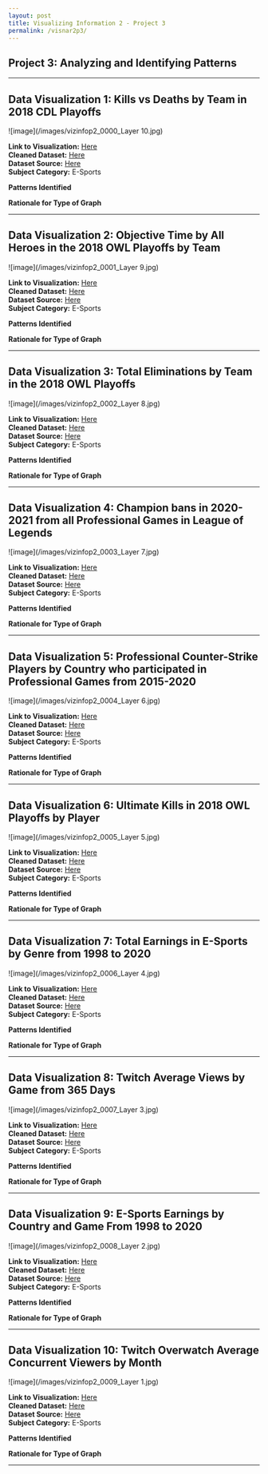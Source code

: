 ```yaml
---
layout: post
title: Visualizing Information 2 - Project 3
permalink: /visnar2p3/
---
```


## Project 3: Analyzing and Identifying Patterns

-----

## Data Visualization 1: Kills vs Deaths by Team in 2018 CDL Playoffs

![image](/images/vizinfop2_0000_Layer 10.jpg)

<b>Link to Visualization:</b> <a href="https://public.tableau.com/profile/wilson.truong#!/vizhome/3_16153519202470/Dashboard1">Here</a> <br>
<b>Cleaned Dataset:</b> <a href="https://public.tableau.com/profile/wilson.truong#!/vizhome/3_16153519202470/Dashboard1">Here</a> <br>
<b>Dataset Source:</b> <a href="https://public.tableau.com/profile/wilson.truong#!/vizhome/3_16153519202470/Dashboard1">Here</a> <br>
<b>Subject Category:</b> E-Sports

<b>Patterns Identified</b>

<b>Rationale for Type of Graph</b>

-----

## Data Visualization 2: Objective Time by All Heroes in the 2018 OWL Playoffs by Team

![image](/images/vizinfop2_0001_Layer 9.jpg)

<b>Link to Visualization:</b> <a href="https://public.tableau.com/profile/wilson.truong#!/vizhome/3_16153519202470/Dashboard1">Here</a> <br>
<b>Cleaned Dataset:</b> <a href="https://public.tableau.com/profile/wilson.truong#!/vizhome/3_16153519202470/Dashboard1">Here</a> <br>
<b>Dataset Source:</b> <a href="https://public.tableau.com/profile/wilson.truong#!/vizhome/3_16153519202470/Dashboard1">Here</a> <br>
<b>Subject Category:</b> E-Sports

<b>Patterns Identified</b>

<b>Rationale for Type of Graph</b>

-----

## Data Visualization 3: Total Eliminations by Team in the 2018 OWL Playoffs

![image](/images/vizinfop2_0002_Layer 8.jpg)

<b>Link to Visualization:</b> <a href="https://public.tableau.com/profile/wilson.truong#!/vizhome/3_16153519202470/Dashboard1">Here</a> <br>
<b>Cleaned Dataset:</b> <a href="https://public.tableau.com/profile/wilson.truong#!/vizhome/3_16153519202470/Dashboard1">Here</a> <br>
<b>Dataset Source:</b> <a href="https://public.tableau.com/profile/wilson.truong#!/vizhome/3_16153519202470/Dashboard1">Here</a> <br>
<b>Subject Category:</b> E-Sports

<b>Patterns Identified</b>

<b>Rationale for Type of Graph</b>

-----

## Data Visualization 4: Champion bans in 2020-2021 from all Professional Games in League of Legends

![image](/images/vizinfop2_0003_Layer 7.jpg)

<b>Link to Visualization:</b> <a href="https://public.tableau.com/profile/wilson.truong#!/vizhome/3_16153519202470/Dashboard1">Here</a> <br>
<b>Cleaned Dataset:</b> <a href="https://public.tableau.com/profile/wilson.truong#!/vizhome/3_16153519202470/Dashboard1">Here</a> <br>
<b>Dataset Source:</b> <a href="https://public.tableau.com/profile/wilson.truong#!/vizhome/3_16153519202470/Dashboard1">Here</a> <br>
<b>Subject Category:</b> E-Sports

<b>Patterns Identified</b>

<b>Rationale for Type of Graph</b>

-----

## Data Visualization 5: Professional Counter-Strike Players by Country who participated in Professional Games from 2015-2020

![image](/images/vizinfop2_0004_Layer 6.jpg)

<b>Link to Visualization:</b> <a href="https://public.tableau.com/profile/wilson.truong#!/vizhome/3_16153519202470/Dashboard1">Here</a> <br>
<b>Cleaned Dataset:</b> <a href="https://public.tableau.com/profile/wilson.truong#!/vizhome/3_16153519202470/Dashboard1">Here</a> <br>
<b>Dataset Source:</b> <a href="https://public.tableau.com/profile/wilson.truong#!/vizhome/3_16153519202470/Dashboard1">Here</a> <br>
<b>Subject Category:</b> E-Sports

<b>Patterns Identified</b>

<b>Rationale for Type of Graph</b>

-----

## Data Visualization 6: Ultimate Kills in 2018 OWL Playoffs by Player

![image](/images/vizinfop2_0005_Layer 5.jpg)

<b>Link to Visualization:</b> <a href="https://public.tableau.com/profile/wilson.truong#!/vizhome/3_16153519202470/Dashboard1">Here</a> <br>
<b>Cleaned Dataset:</b> <a href="https://public.tableau.com/profile/wilson.truong#!/vizhome/3_16153519202470/Dashboard1">Here</a> <br>
<b>Dataset Source:</b> <a href="https://public.tableau.com/profile/wilson.truong#!/vizhome/3_16153519202470/Dashboard1">Here</a> <br>
<b>Subject Category:</b> E-Sports

<b>Patterns Identified</b>

<b>Rationale for Type of Graph</b>

-----

## Data Visualization 7: Total Earnings in E-Sports by Genre from 1998 to 2020

![image](/images/vizinfop2_0006_Layer 4.jpg)

<b>Link to Visualization:</b> <a href="https://public.tableau.com/profile/wilson.truong#!/vizhome/3_16153519202470/Dashboard1">Here</a> <br>
<b>Cleaned Dataset:</b> <a href="https://public.tableau.com/profile/wilson.truong#!/vizhome/3_16153519202470/Dashboard1">Here</a> <br>
<b>Dataset Source:</b> <a href="https://public.tableau.com/profile/wilson.truong#!/vizhome/3_16153519202470/Dashboard1">Here</a> <br>
<b>Subject Category:</b> E-Sports

<b>Patterns Identified</b>

<b>Rationale for Type of Graph</b>

-----

## Data Visualization 8: Twitch Average Views by Game from 365 Days

![image](/images/vizinfop2_0007_Layer 3.jpg)

<b>Link to Visualization:</b> <a href="https://public.tableau.com/profile/wilson.truong#!/vizhome/3_16153519202470/Dashboard1">Here</a> <br>
<b>Cleaned Dataset:</b> <a href="https://public.tableau.com/profile/wilson.truong#!/vizhome/3_16153519202470/Dashboard1">Here</a> <br>
<b>Dataset Source:</b> <a href="https://public.tableau.com/profile/wilson.truong#!/vizhome/3_16153519202470/Dashboard1">Here</a> <br>
<b>Subject Category:</b> E-Sports

<b>Patterns Identified</b>

<b>Rationale for Type of Graph</b>

-----

## Data Visualization 9: E-Sports Earnings by Country and Game From 1998 to 2020

![image](/images/vizinfop2_0008_Layer 2.jpg)

<b>Link to Visualization:</b> <a href="https://public.tableau.com/profile/wilson.truong#!/vizhome/3_16153519202470/Dashboard1">Here</a> <br>
<b>Cleaned Dataset:</b> <a href="https://public.tableau.com/profile/wilson.truong#!/vizhome/3_16153519202470/Dashboard1">Here</a> <br>
<b>Dataset Source:</b> <a href="https://public.tableau.com/profile/wilson.truong#!/vizhome/3_16153519202470/Dashboard1">Here</a> <br>
<b>Subject Category:</b> E-Sports

<b>Patterns Identified</b>

<b>Rationale for Type of Graph</b>

-----

## Data Visualization 10: Twitch Overwatch Average Concurrent Viewers by Month

![image](/images/vizinfop2_0009_Layer 1.jpg)

<b>Link to Visualization:</b> <a href="https://public.tableau.com/profile/wilson.truong#!/vizhome/3_16153519202470/Dashboard1">Here</a> <br>
<b>Cleaned Dataset:</b> <a href="https://public.tableau.com/profile/wilson.truong#!/vizhome/3_16153519202470/Dashboard1">Here</a> <br>
<b>Dataset Source:</b> <a href="https://public.tableau.com/profile/wilson.truong#!/vizhome/3_16153519202470/Dashboard1">Here</a> <br>
<b>Subject Category:</b> E-Sports

<b>Patterns Identified</b>

<b>Rationale for Type of Graph</b>

-----
